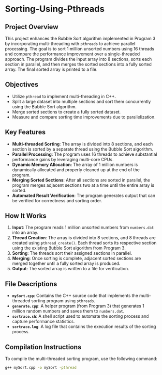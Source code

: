 # Sorting-Using-Pthreads

## Project Overview
This project enhances the Bubble Sort algorithm implemented in Program 3 by incorporating multi-threading with `pthreads` to achieve parallel processing. The goal is to sort 1 million unsorted numbers using 16 threads and compare the performance improvement over a single-threaded approach. The program divides the input array into 8 sections, sorts each section in parallel, and then merges the sorted sections into a fully sorted array. The final sorted array is printed to a file.

## Objectives
- Utilize `pthread` to implement multi-threading in C++.
- Split a large dataset into multiple sections and sort them concurrently using the Bubble Sort algorithm.
- Merge sorted sections to create a fully sorted dataset.
- Measure and compare sorting time improvements due to parallelization.

## Key Features
- **Multi-threaded Sorting**: The array is divided into 8 sections, and each section is sorted by a separate thread using the Bubble Sort algorithm.
- **Parallel Processing**: The program uses 16 threads to achieve substantial performance gains by leveraging multi-core CPUs.
- **Dynamic Memory Allocation**: The array of 1 million numbers is dynamically allocated and properly cleaned up at the end of the program.
- **Merging Sorted Sections**: After all sections are sorted in parallel, the program merges adjacent sections two at a time until the entire array is sorted.
- **Automated Result Verification**: The program generates output that can be verified for correctness and sorting order.

## How It Works
1. **Input**: The program reads 1 million unsorted numbers from `numbers.dat` into an array.
2. **Thread Creation**: The array is divided into 8 sections, and 8 threads are created using `pthread_create()`. Each thread sorts its respective section using the existing Bubble Sort algorithm from Program 3.
3. **Sorting**: The threads sort their assigned sections in parallel.
4. **Merging**: Once sorting is complete, adjacent sorted sections are merged together until a fully sorted array is produced.
5. **Output**: The sorted array is written to a file for verification.

## File Descriptions
- **`mySort.cpp`**: Contains the C++ source code that implements the multi-threaded sorting program using `pthreads`.
- **`generate.cpp`**: A helper program (from Program 3) that generates 1 million random numbers and saves them to `numbers.dat`.
- **`sortrace.sh`**: A shell script used to automate the sorting process and capture performance statistics.
- **`sortrace.log`**: A log file that contains the execution results of the sorting process.

## Compilation Instructions
To compile the multi-threaded sorting program, use the following command:
```bash
g++ mySort.cpp -o mySort -pthread
